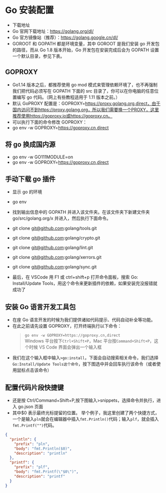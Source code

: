 # Go 安装配置

- 下载地址
- Go 官网下载地址：https://golang.org/dl/
- Go 官方镜像站（推荐）：https://golang.google.cn/dl/
- GOROOT 和 GOPATH 都是环境变量，其中 GOROOT 是我们安装 go 开发包的路径，而从 Go 1.8 版本开始，Go 开发包在安装完成后会为 GOPATH 设置一个默认目录，参见下表。

## GOPROXY

- Go1.14 版本之后，都推荐使用 go mod 模式来管理依赖环境了，也不再强制我们把代码必须写在 GOPATH 下面的 src 目录了，你可以在你电脑的任意位置编写 go 代码。（网上有些教程适用于 1.11 版本之前。）
- 默认 GoPROXY 配置是：GOPROXY=https://proxy.golang.org,direct，由于国内访问不到https://proxy.golang.org，所以我们需要换一个PROXY，这里推荐使用https://goproxy.io或https://goproxy.cn。
- 可以执行下面的命令修改 GOPROXY：
- go env -w GOPROXY=https://goproxy.cn,direct

## 将 go 换成国内源

- go env -w GO111MODULE=on
- go env -w GOPROXY=https://goproxy.cn,direct

## 手动下载 go 插件

- 显示 go 的环境
- go env

- 找到输出信息中的 GOPATH 并进入该文件夹。在该文件夹下新建文件夹 go/src/golang.org/x 并进入，然后执行下面命令。

- git clone git@github.com:golang/tools.git
- git clone git@github.com:golang/crypto.git
- git clone git@github.com:golang/lint.git
- git clone git@github.com:golang/xerrors.git
- git clone git@github.com:golang/sync.git

- 最后，在 VSCode 用 F1 或 ctrl+shift+p 打开命令面板，搜索 Go: Install/Update Tools，用这个命令来更新插件的依赖，如果安装完没报错就成功了

## 安装 Go 语言开发工具包

- 在座 Go 语言开发的时候为我们提供诸如代码提示、代码自动补全等功能。
- 在此之前请先设置 GOPROXY，打开终端执行以下命令：
  > `go env -w GOPROXY=https://goproxy.cn,direct`  
  > Windows 平台按下`Ctrl+Shift+P`，Mac 平台按`Command+Shift+P`，这个时候 VS Code 界面会弹出一个输入框
- 我们在这个输入框中输入`>go:install`，下面会自动搜索相关命令，我们选择`Go:Install/Update Tools这个命令`，按下图选中并会回车执行该命令（或者使用鼠标点击该命令）

## 配置代码片段快捷键

- 还是按 Ctrl/Command+Shift+P,按下图输入>snippets，选择命令并执行，进入 go.json 页面
- 其中$0 表示最终光标提留的位置。 举个例子，我这里创建了两个快捷方式，一个是输入`pln`就会在编辑器中插入`fmt.Println()`代码；输入`plf`，就会插入`fmt.Printf("")`代码。

```json
{
  "println": {
    "prefix": "pln",
    "body": "fmt.Println($0)",
    "description": "println"
  },
  "printf": {
    "prefix": "plf",
    "body": "fmt.Printf(\"$0\")",
    "description": "printf"
  }
}
```
